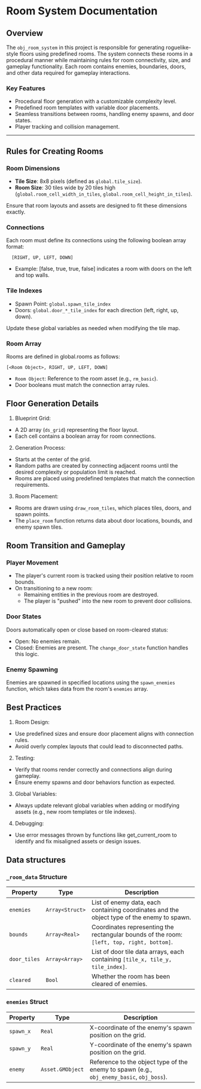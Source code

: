 # Room System Documentation

## Overview

The `obj_room_system` in this project is responsible for generating roguelike-style floors using predefined rooms. The system connects these rooms in a procedural manner while maintaining rules for room connectivity, size, and gameplay functionality. Each room contains enemies, boundaries, doors, and other data required for gameplay interactions.

### Key Features
- Procedural floor generation with a customizable complexity level.
- Predefined room templates with variable door placements.
- Seamless transitions between rooms, handling enemy spawns, and door states.
- Player tracking and collision management.

---

## Rules for Creating Rooms

### Room Dimensions
- **Tile Size**: 8x8 pixels (defined as `global.tile_size`).
- **Room Size**: 30 tiles wide by 20 tiles high (`global.room_cell_width_in_tiles`, `global.room_cell_height_in_tiles`).

Ensure that room layouts and assets are designed to fit these dimensions exactly.

### Connections
Each room must define its connections using the following boolean array format:
```gml
  [RIGHT, UP, LEFT, DOWN]
```
- Example: [false, true, true, false] indicates a room with doors on the left and top walls.

### Tile Indexes

- Spawn Point: `global.spawn_tile_index`
- Doors: `global.door_*_tile_index` for each direction (left, right, up, down).

Update these global variables as needed when modifying the tile map.
### Room Array

Rooms are defined in global.rooms as follows:
```gml
[<Room Object>, RIGHT, UP, LEFT, DOWN]
```
- `Room Object`: Reference to the room asset (e.g., `rm_basic`).
- Door booleans must match the connection array rules.

## Floor Generation Details

1. Blueprint Grid:
  - A 2D array (`ds_grid`) representing the floor layout.
  - Each cell contains a boolean array for room connections.

2. Generation Process:
  - Starts at the center of the grid.
  - Random paths are created by connecting adjacent rooms until the desired complexity or population limit is reached.
  - Rooms are placed using predefined templates that match the connection requirements.

3. Room Placement:
  - Rooms are drawn using `draw_room_tiles`, which places tiles, doors, and spawn points.
  - The `place_room` function returns data about door locations, bounds, and enemy spawn tiles.

## Room Transition and Gameplay
### Player Movement

- The player's current room is tracked using their position relative to room bounds.
- On transitioning to a new room:
  - Remaining entities in the previous room are destroyed.
  - The player is "pushed" into the new room to prevent door collisions.

### Door States

Doors automatically open or close based on room-cleared status:
- Open: No enemies remain.
- Closed: Enemies are present.
The `change_door_state` function handles this logic.

### Enemy Spawning

Enemies are spawned in specified locations using the `spawn_enemies` function, which takes data from the room's `enemies` array.

## Best Practices

1. Room Design:
  - Use predefined sizes and ensure door placement aligns with connection rules.
  - Avoid overly complex layouts that could lead to disconnected paths.

2. Testing:
  - Verify that rooms render correctly and connections align during gameplay.
  - Ensure enemy spawns and door behaviors function as expected.

3. Global Variables:
  - Always update relevant global variables when adding or modifying assets (e.g., new room templates or tile indexes).

4. Debugging:
  - Use error messages thrown by functions like get_current_room to identify and fix misaligned assets or design issues.

## Data structures
### `_room_data` Structure

| **Property**   | **Type**           | **Description**                                                                                  |
|-----------------|--------------------|--------------------------------------------------------------------------------------------------|
| `enemies`       | `Array<Struct>`    | List of enemy data, each containing coordinates and the object type of the enemy to spawn.       |
| `bounds`        | `Array<Real>`      | Coordinates representing the rectangular bounds of the room: `[left, top, right, bottom]`.       |
| `door_tiles`    | `Array<Array>`     | List of door tile data arrays, each containing `[tile_x, tile_y, tile_index]`.                   |
| `cleared`       | `Bool`             | Whether the room has been cleared of enemies.                                                    |

### `enemies` Struct

| **Property** | **Type**           | **Description**                                                                 |
|--------------|--------------------|---------------------------------------------------------------------------------|
| `spawn_x`    | `Real`             | X-coordinate of the enemy's spawn position on the grid.                         |
| `spawn_y`    | `Real`             | Y-coordinate of the enemy's spawn position on the grid.                         |
| `enemy`      | `Asset.GMObject`   | Reference to the object type of the enemy to spawn (e.g., `obj_enemy_basic`, `obj_boss`). |
